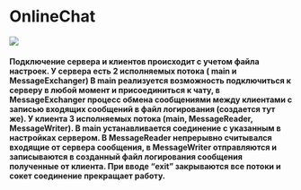 # OnlineChat
![](https://cdn1.savepice.ru/uploads/2020/12/28/5d3c9cd0afaef15d44334f178eff1659-full.png)

#### Подключение сервера и клиентов происходит с учетом файла настроек. У сервера есть 2 исполняемых потока ( main  и MessageExchanger) В main реализуется возможность подключиться к серверу в любой момент и присоединиться к чату, в MessageExchanger процесс обмена сообщениями между клиентами с записью входящих сообщений в файл логирования (создается тут же). У клиента 3 исполняемых потока (main, MessageReader, MessageWriter). В main устанавливается соединение с указанным в настройках сервером.  В MessageReader непрерывно считывался входящие от сервера сообщения, в MessageWriter отправляются и записываются в созданный файл логирования сообщения полученные от клиента. При вводе “exit” закрываются все потоки и сокет соединение прекращает работу.
